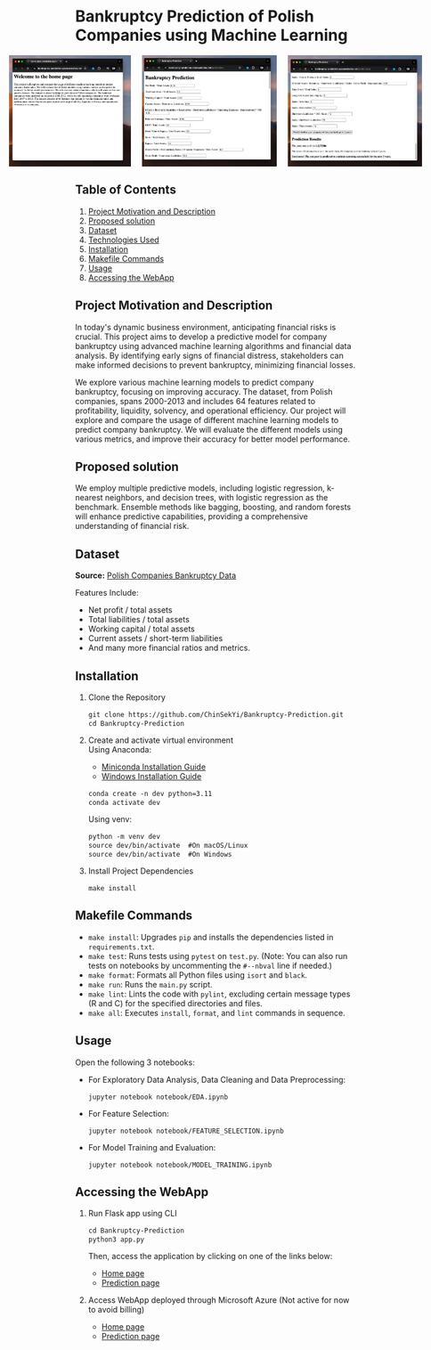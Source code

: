 # Bankruptcy Prediction of Polish Companies using Machine Learning

<div style="display: flex; justify-content: center;">
  <img src="images/Homepage.png" alt="Model Diagram 1" style="width: 300px; height: 200px; margin-right: 20px;">
  <img src="images/PredictionPageTop.png" alt="Model Diagram 2" style="width: 300px; height: 200px; margin-right: 20px;">
  <img src="images/PredictionPageBottom.png" alt="Model Diagram 3" style="width: 300px; height: 200px;">
</div>

## Table of Contents
1. [Project Motivation and Description](#project-motivation-and-description)
2. [Proposed solution](#proposed-solution)
3. [Dataset](#dataset)
4. [Technologies Used](#technologies-used)
5. [Installation](#installation)
6. [Makefile Commands](#makefile-commands)
7. [Usage](#usage)
8. [Accessing the WebApp](#accessing-the-webapp)
   
## Project Motivation and Description
In today's dynamic business environment, anticipating financial risks is crucial. This project aims to develop a predictive model for company bankruptcy using advanced machine learning algorithms and financial data analysis. By identifying early signs of financial distress, stakeholders can make informed decisions to prevent bankruptcy, minimizing financial losses.

We explore various machine learning models to predict company bankruptcy, focusing on improving accuracy. The dataset, from Polish companies, spans 2000-2013 and includes 64 features related to profitability, liquidity, solvency, and operational efficiency.
Our project will explore and compare the usage of different machine learning models to predict company bankruptcy. We will evaluate the different models using various metrics, and improve their accuracy for better model performance. 

## Proposed solution
We employ multiple predictive models, including logistic regression, k-nearest neighbors, and decision trees, with logistic regression as the benchmark. Ensemble methods like bagging, boosting, and random forests will enhance predictive capabilities, providing a comprehensive understanding of financial risk.

## Dataset
**Source:** <a href="https://archive.ics.uci.edu/dataset/365/polish+companies+bankruptcy+data" target="_blank">Polish Companies Bankruptcy Data</a>

Features Include:
- Net profit / total assets
- Total liabilities / total assets
- Working capital / total assets
- Current assets / short-term liabilities
- And many more financial ratios and metrics.

   
## Installation
1. Clone the Repository
    ```
    git clone https://github.com/ChinSekYi/Bankruptcy-Prediction.git
    cd Bankruptcy-Prediction
    ```

2. Create and activate virtual environment  
     Using Anaconda:  
    - <a href="https://docs.anaconda.com/free/miniconda/index.html" target="_blank">Miniconda Installation Guide</a>
    - <a href="https://docs.conda.io/projects/conda/en/latest/user-guide/install/windows.html" target="_blank">Windows Installation Guide</a>
    ```
    conda create -n dev python=3.11 
    conda activate dev
    ```
    Using venv:
    ```
    python -m venv dev
    source dev/bin/activate  #On macOS/Linux
    source dev/bin/activate  #On Windows
    ```

3. Install Project Dependencies   
    ```
    make install
    ```

## Makefile Commands
- `make install`: Upgrades `pip` and installs the dependencies listed in `requirements.txt`.
- `make test`: Runs tests using `pytest` on `test.py`. (Note: You can also run tests on notebooks by uncommenting the `#--nbval` line if needed.)
- `make format`: Formats all Python files using `isort` and `black`.
- `make run`: Runs the `main.py` script.
- `make lint`: Lints the code with `pylint`, excluding certain message types (R and C) for the specified directories and files.
- `make all`: Executes `install`, `format`, and `lint` commands in sequence.


## Usage
Open the following 3 notebooks:
  - For Exploratory Data Analysis, Data Cleaning and Data Preprocessing:
    ```
    jupyter notebook notebook/EDA.ipynb   
    ```
  - For Feature Selection:
    ```
    jupyter notebook notebook/FEATURE_SELECTION.ipynb   
    ```
  - For Model Training and Evaluation:
    ```
    jupyter notebook notebook/MODEL_TRAINING.ipynb   
    ```

## Accessing the WebApp
1. Run Flask app using CLI
    ```
    cd Bankruptcy-Prediction
    python3 app.py
    ```

    Then, access the application by clicking on one of the links below:  
    - <a href="http://0.0.0.0:5001" target="_blank">Home page</a>
    - <a href="http://0.0.0.0:5001/predictdata" target="_blank">Prediction page</a>

2. Access WebApp deployed through Microsoft Azure (Not active for now to avoid billing)
    - <a href="https://bankruptcy-prediction.azurewebsites.net/" target="_blank">Home page</a>
    - <a href="https://bankruptcy-prediction.azurewebsites.net/predictdata" target="_blank">Prediction page</a>
   
